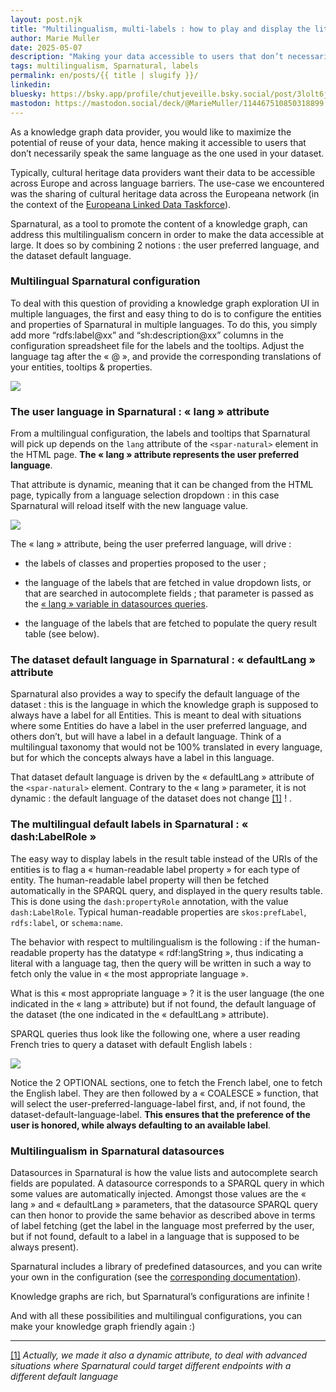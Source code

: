 ```yaml
---
layout: post.njk
title: "Multilingualism, multi-labels : how to play and display the literals of a graph in Sparnatural"
author: Marie Muller
date: 2025-05-07
description: "Making your data accessible to users that don’t necessarily speak the same language as the one used in your dataset"
tags: multilingualism, Sparnatural, labels
permalink: en/posts/{{ title | slugify }}/
linkedin:
bluesky: https://bsky.app/profile/chutjeveille.bsky.social/post/3lolt6js4zk2m
mastodon: https://mastodon.social/deck/@MarieMuller/114467510850318899
---
```


<p class="lead">As a knowledge graph data provider, you would like to maximize the potential of reuse of your data, hence making it accessible to users that don’t necessarily speak the same language as the one used in your dataset.</p>

Typically, cultural heritage data providers want their data to be accessible across Europe and across language barriers. The use-case we encountered was the sharing of cultural heritage data across the Europeana network (in the context of the [Europeana Linked Data Taskforce](https://pro.europeana.eu/project/linked-data-task-force)).

Sparnatural, as a tool to promote the content of a knowledge graph, can address this multilingualism concern in order to make the data accessible at large. It does so by combining 2 notions : the user preferred language, and the dataset default language.

### Multilingual Sparnatural configuration

To deal with this question of providing a knowledge graph exploration UI in multiple languages, the first and easy thing to do is to configure the entities and properties of Sparnatural in multiple languages. To do this, you simply add  more “rdfs:label@xx” and “sh:description@xx” columns in the configuration spreadsheet file for the labels and the tooltips. Adjust the language tag after the « @ », and provide the corresponding translations of your entities, tooltips & properties.

[![](/assets/posts-images/labels-excel-multilingue.png)](/assets/posts-images/labels-excel-multilingue.png)

### The user language in Sparnatural : « lang » attribute

From a multilingual configuration, the labels and tooltips that Sparnatural will pick up depends on the `lang` attribute of the `<spar-natural>` element in the HTML page. **The « lang » attribute represents the user preferred language**.

That attribute is dynamic, meaning that it can be changed from the HTML page, typically from a language selection dropdown : in this case Sparnatural will reload itself with the new language value.

[![](/assets/posts-images/multilingualism.jpg)](/assets/posts-images/multilingualism.jpg)

The « lang » attribute, being the user preferred language, will drive :

-   the labels of classes and properties proposed to the user ;
    
-   the language of the labels that are fetched in value dropdown lists, or that are searched in autocomplete fields ; that parameter is passed as the [« lang » variable in datasources queries](https://docs.sparnatural.eu/OWL-based-configuration-datasources.html#your-own-sparql-query-lists--autocomplete).
    
-   the language of the labels that are fetched to populate the query result table (see below).

### The dataset default language in Sparnatural : « defaultLang » attribute

Sparnatural also provides a way to specify the default language of the dataset : this is the language in which the knowledge graph is supposed to always have a label for all Entities. This is meant to deal with situations where some Entities do have a label in the user preferred language, and others don’t, but will have a label in a default language. Think of a multilingual taxonomy that would not be 100% translated in every language, but for which the concepts always have a label in this language.

That dataset default language is driven by the « defaultLang » attribute of the `<spar-natural>` element. Contrary to the « lang » parameter, it is not dynamic : the default language of the dataset does not change [[1]](#_ftn1) ! .

### The multilingual default labels in Sparnatural : « dash:LabelRole »

The easy way to display labels in the result table instead of the URIs of the entities is to flag a « human-readable label property » for each type of entity. The human-readable label property will then be fetched automatically in the SPARQL query, and displayed in the query results table. This is done using the `dash:propertyRole` annotation, with the value `dash:LabelRole`. Typical human-readable properties are `skos:prefLabel`, `rdfs:label`, or `schema:name`.

The behavior with respect to multilingualism is the following : if the human-readable property has the datatype « rdf:langString », thus indicating a literal with a language tag, then the query will be written in such a way to fetch only the value in « the most appropriate language ».

What is this « most appropriate language » ? it is the user language (the one indicated in the « lang » attribute) but if not found, the default language of the dataset (the one indicated in the « defaultLang » attribute).

SPARQL queries thus look like the following one, where a user reading French tries to query a dataset with default English labels :

[![](/assets/posts-images/default-English-labels.jpg)](/assets/posts-images/default-English-labels.jpg)


Notice the 2 OPTIONAL sections, one to fetch the French label, one to fetch the English label. They are then followed by a « COALESCE » function, that will select the user-preferred-language-label first, and, if not found, the dataset-default-language-label. **This ensures that the preference of the user is honored, while always defaulting to an available label**.

### Multilingualism in Sparnatural datasources

Datasources in Sparnatural is how the value lists and autocomplete search fields are populated. A datasource corresponds to a SPARQL query in which some values are automatically injected. Amongst those values are the « lang » and « defaultLang » parameters, that the datasource SPARQL query can then honor to provide the same behavior as described above in terms of label fetching (get the label in the language most preferred by the user, but if not found, default to a label in a language that is supposed to be always present).

Sparnatural includes a library of predefined datasources, and you can write your own in the configuration (see the [corresponding documentation](https://docs.sparnatural.eu/OWL-based-configuration-datasources.html)).

Knowledge graphs are rich, but Sparnatural’s configurations are infinite !

And with all these possibilities and multilingual configurations, you can make your knowledge graph friendly again :)


----------

[[1]](#_ftnref1)  _Actually, we made it also a dynamic attribute, to deal with advanced situations where Sparnatural could target different endpoints with a different default language_